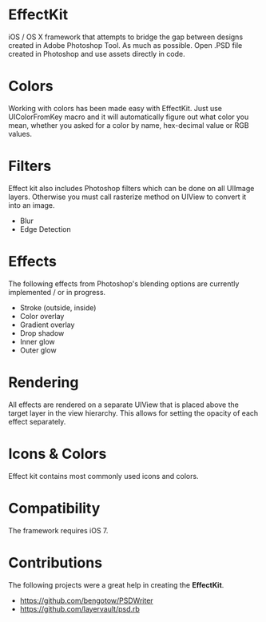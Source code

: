 EffectKit
=======

iOS / OS X framework that attempts to bridge the gap between designs created in Adobe Photoshop Tool. As much as possible. Open .PSD file created in Photoshop and use assets directly in code.

Colors
=======

Working with colors has been made easy with EffectKit. Just use UIColorFromKey macro and it will automatically figure out what color you mean, whether you asked for a color by name, hex-decimal value or RGB values.

Filters
=======

Effect kit also includes Photoshop filters which can be done on all UIImage layers. Otherwise you must call rasterize method on UIView to convert it into an image.

- Blur
- Edge Detection

Effects
=======

The following effects from Photoshop's blending options are currently implemented / or in progress.

- Stroke (outside, inside)
- Color overlay
- Gradient overlay
- Drop shadow
- Inner glow
- Outer glow

Rendering
=======
All effects are rendered on a separate UIView that is placed above the target layer in the view hierarchy. This allows for setting the opacity of each effect separately.

Icons & Colors
=======
Effect kit contains most commonly used icons and colors.

Compatibility
========

The framework requires iOS 7.

Contributions
======

The following projects were a great help in creating the **EffectKit**.

- https://github.com/bengotow/PSDWriter
- https://github.com/layervault/psd.rb
